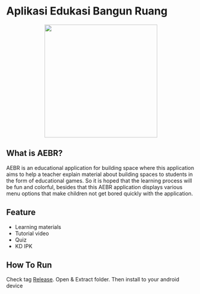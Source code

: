 # Aplikasi Edukasi Bangun Ruang
<p align="center">
  <img width="300" height="300" src="https://i.ibb.co/KXgV2kV/Frame-1.png">
</p>
 
## What is AEBR?
AEBR is an educational application for building space where this application aims to help a teacher explain material about building spaces to students in the form of educational games. So it is hoped that the learning process will be fun and colorful, besides that this AEBR application displays various menu options that make children not get bored quickly with the application.

## Feature
- Learning materials
- Tutorial video
- Quiz
- KD IPK


## How To Run
Check tag [Release](https://github.com/shidqiiii/Aplikasi-Edukasi-Bangun-Ruang/releases/). Open & Extract folder. Then install to your android device
